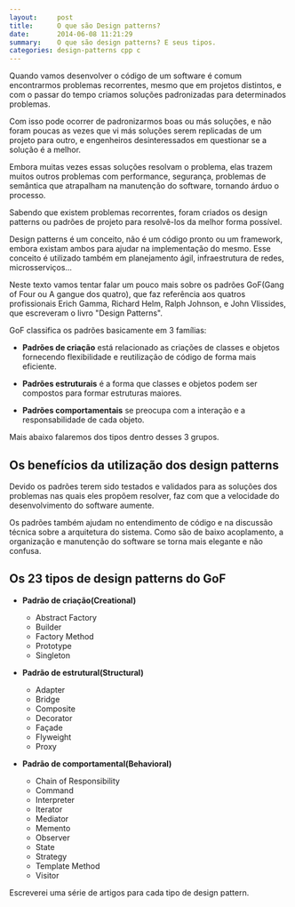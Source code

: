 ```yaml
---
layout:     post
title:      O que são Design patterns?
date:       2014-06-08 11:21:29
summary:    O que são design patterns? E seus tipos.
categories: design-patterns cpp c
---
```


Quando vamos desenvolver o código de um software é comum encontrarmos problemas
recorrentes, mesmo que em projetos distintos, e com o passar do tempo criamos
soluções padronizadas para determinados problemas.

Com isso pode ocorrer de padronizarmos boas ou más soluções, e não foram
poucas as vezes que vi más soluções serem replicadas de um projeto para outro, e
engenheiros desinteressados em questionar se a solução é a melhor.

Embora muitas vezes essas soluções resolvam o problema, elas trazem muitos outros
problemas com performance, segurança, problemas de semântica que atrapalham na manutenção
do software,  tornando árduo o processo.

Sabendo que existem problemas recorrentes, foram criados os design patterns ou
padrões de projeto para resolvê-los da melhor forma possível.

Design patterns é um conceito, não é um código pronto ou um framework, embora
existam ambos para ajudar na implementação do mesmo. Esse conceito é utilizado também em planejamento
ágil, infraestrutura de redes, microsserviços... 

Neste texto vamos tentar falar um pouco mais sobre os padrões GoF(Gang of Four ou A gangue dos quatro),
que faz referência aos quatros profissionais Erich Gamma, Richard Helm, Ralph Johnson, e John
Vlissides, que escreveram o livro "Design Patterns".

GoF classifica os padrões basicamente em 3 famílias:
- **Padrões de criação** está relacionado as criações de classes e objetos fornecendo
    flexibilidade e reutilização de código de forma mais eficiente.  

- **Padrões estruturais** é a forma que classes e objetos podem ser compostos para
    formar estruturas maiores.

- **Padrões comportamentais** se preocupa com a interação e a responsabilidade de
    cada objeto.

Mais abaixo falaremos dos tipos dentro desses 3 grupos.

## Os benefícios da utilização dos design patterns

Devido os padrões terem sido testados e validados para as
soluções dos problemas nas quais eles propõem resolver, faz com que a velocidade do
desenvolvimento do software aumente.

Os padrões também ajudam no entendimento de código e na discussão técnica sobre a arquitetura do sistema.
 Como são de baixo acoplamento, a organização e manutenção do software
se torna mais elegante e não confusa.

## Os 23 tipos de design patterns do GoF

- **Padrão de criação(Creational)**  
    * Abstract Factory
    * Builder
    * Factory Method
    * Prototype
    * Singleton

- **Padrão de estrutural(Structural)**  
    * Adapter
    * Bridge
    * Composite
    * Decorator
    * Façade
    * Flyweight
    * Proxy

- **Padrão de comportamental(Behavioral)**  
    * Chain of Responsibility
    * Command
    * Interpreter
    * Iterator
    * Mediator
    * Memento
    * Observer
    * State
    * Strategy
    * Template Method
    * Visitor

Escreverei uma série de artigos para cada tipo de design pattern.
